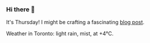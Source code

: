 ### Hi there :wave:

It's Thursday! I might be crafting a fascinating [blog post](https://benjaminwuethrich.dev).

Weather in Toronto: light rain, mist, at +4°C.
